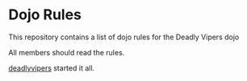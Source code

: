 Dojo Rules
==========

This repository contains a list of dojo rules for the Deadly Vipers dojo

All members should read the rules.

[deadlyvipers](https://github.com/deadlyvipers) started it all.

